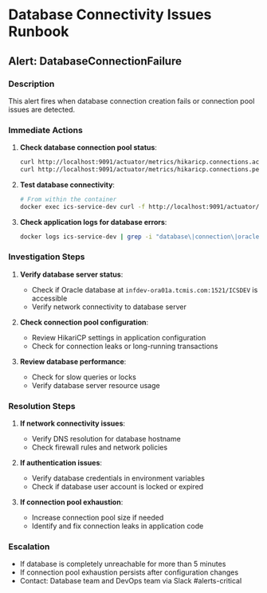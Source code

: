 # Database Connectivity Issues Runbook

## Alert: DatabaseConnectionFailure

### Description
This alert fires when database connection creation fails or connection pool issues are detected.

### Immediate Actions
1. **Check database connection pool status**:
   ```bash
   curl http://localhost:9091/actuator/metrics/hikaricp.connections.active
   curl http://localhost:9091/actuator/metrics/hikaricp.connections.pending
   ```

2. **Test database connectivity**:
   ```bash
   # From within the container
   docker exec ics-service-dev curl -f http://localhost:9091/actuator/health/db
   ```

3. **Check application logs for database errors**:
   ```bash
   docker logs ics-service-dev | grep -i "database\|connection\|oracle"
   ```

### Investigation Steps
1. **Verify database server status**:
   - Check if Oracle database at `infdev-ora01a.tcmis.com:1521/ICSDEV` is accessible
   - Verify network connectivity to database server

2. **Check connection pool configuration**:
   - Review HikariCP settings in application configuration
   - Check for connection leaks or long-running transactions

3. **Review database performance**:
   - Check for slow queries or locks
   - Verify database server resource usage

### Resolution Steps
1. **If network connectivity issues**:
   - Verify DNS resolution for database hostname
   - Check firewall rules and network policies

2. **If authentication issues**:
   - Verify database credentials in environment variables
   - Check if database user account is locked or expired

3. **If connection pool exhaustion**:
   - Increase connection pool size if needed
   - Identify and fix connection leaks in application code

### Escalation
- If database is completely unreachable for more than 5 minutes
- If connection pool exhaustion persists after configuration changes
- Contact: Database team and DevOps team via Slack #alerts-critical
